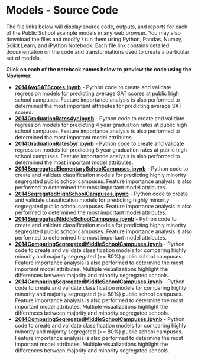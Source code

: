 # Models - Source Code
The file links below will display source code, outputs, and reports for each of the Public School example models in any web browser.  You may also download the files and modify / run them using Python, Pandas, Numpy, Scikit Learn, and iPython Notebook.  Each file link contains detailed documentation on the code and transformations used to create a particular set of models.     

**Click on each of the notebook names below to preview the code using the [Nbviewer](nbviewer.jupyter.org).**

* [**2014AvgSATScores.ipynb**](http://nbviewer.jupyter.org/github/jakemdrew/EducationDataNC/blob/master/2014/Models/2014AvgSATScores.ipynb) - Python code to create and validate regression models for predicting average SAT scores at public high school campuses.  Feature importance analysis is also performed to determined the most important attributes for predicting average SAT scores.  
* [**2014GraduationRates4yr.ipynb**](http://nbviewer.jupyter.org/github/jakemdrew/EducationDataNC/blob/master/2014/Models/2014GraduationRates4yr.ipynb) - Python code to create and validate regression models for predicting 4 year graduation rates at public high school campuses.  Feature importance analysis is also performed to determined the most important model attributes. 
* [**2014GraduationRates5yr.ipynb**](http://nbviewer.jupyter.org/github/jakemdrew/EducationDataNC/blob/master/2014/Models/2014GraduationRates5yr.ipynb) - Python code to create and validate regression models for predicting 5 year graduation rates at public high school campuses.  Feature importance analysis is also performed to determined the most important model attributes. 
* [**2014SegregatedElementarySchoolCampuses.ipynb**](http://nbviewer.jupyter.org/github/jakemdrew/EducationDataNC/blob/master/2014/Models/2014SegregatedElementarySchoolCampuses.ipynb) - Python code to create and validate classification models for predicting highly minority segregated public school campuses.  Feature importance analysis is also performed to determined the most important model attributes.
* [**2014SegregatedHighSchoolCampuses.ipynb**](http://nbviewer.jupyter.org/github/jakemdrew/EducationDataNC/blob/master/2014/Models/2014SegregatedHighSchoolCampuses.ipynb) - Python code to create and validate classification models for predicting highly minority segregated public school campuses.  Feature importance analysis is also performed to determined the most important model attributes.
* [**2014SegregatedMiddleSchoolCampuses.ipynb**](http://nbviewer.jupyter.org/github/jakemdrew/EducationDataNC/blob/master/2014/Models/2014SegregatedMiddleSchoolCampuses.ipynb) - Python code to create and validate classification models for predicting highly minority segregated public school campuses.  Feature importance analysis is also performed to determined the most important model attributes.
* [**2014ComparingSegregatedMiddleSchoolCampuses.ipynb**](http://nbviewer.jupyter.org/github/jakemdrew/EducationDataNC/blob/master/2014/Models/2014ComparingSegregatedMiddleSchoolCampuses.ipynb) - Python code to create and validate classification models for comparing highly minority and majority segregated (>= 80%) public school campuses.  Feature importance analysis is also performed to determine the most important model attributes.  Multiple visualizations highlight the differences between majority and minority segregated schools.
* [**2014ComparingSegregatedMiddleSchoolCampuses.ipynb**](http://nbviewer.jupyter.org/github/jakemdrew/EducationDataNC/blob/master/2014/Models/2014ComparingSegregatedMiddleSchoolCampuses.ipynb) - Python code to create and validate classification models for comparing highly minority and majority segregated (>= 80%) public school campuses.  Feature importance analysis is also performed to determine the most important model attributes.  Multiple visualizations highlight the differences between majority and minority segregated schools.
* [**2014ComparingSegregatedMiddleSchoolCampuses.ipynb**](http://nbviewer.jupyter.org/github/jakemdrew/EducationDataNC/blob/master/2014/Models/2014ComparingSegregatedMiddleSchoolCampuses.ipynb) - Python code to create and validate classification models for comparing highly minority and majority segregated (>= 80%) public school campuses.  Feature importance analysis is also performed to determine the most important model attributes.  Multiple visualizations highlight the differences between majority and minority segregated schools.
